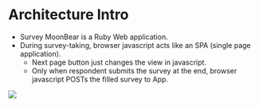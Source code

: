 # Architecture Intro

* Survey MoonBear is a Ruby Web application.
* During survey-taking, browser javascript acts like an SPA (single page application).
  * Next page button just changes the view in javascript.
  * Only when respondent submits the survey at the end, browser javascript POSTs the filled survey to App.

![](https://i.imgur.com/Kp8W6wD.png)